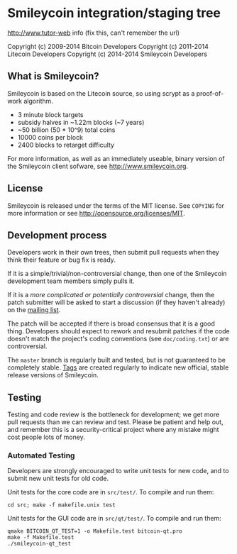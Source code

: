 Smileycoin integration/staging tree
================================

http://www.tutor-web info (fix this, can't remember the url)

Copyright (c) 2009-2014 Bitcoin Developers
Copyright (c) 2011-2014 Litecoin Developers
Copyright (c) 2014-2014 Smileycoin Developers

What is Smileycoin?
----------------

Smileycoin is based on the Litecoin source, so using scrypt as a proof-of-work algorithm.
 - 3 minute block targets
 - subsidy halves in ~1.22m blocks (~7 years)
 - ~50 billion (50 * 10^9) total coins
 - 10000 coins per block
 - 2400 blocks to retarget difficulty

For more information, as well as an immediately useable, binary version of
the Smileycoin client sofware, see http://www.smileycoin.org.

License
-------

Smileycoin is released under the terms of the MIT license. See `COPYING` for more
information or see http://opensource.org/licenses/MIT.

Development process
-------------------

Developers work in their own trees, then submit pull requests when they think
their feature or bug fix is ready.

If it is a simple/trivial/non-controversial change, then one of the Smileycoin
development team members simply pulls it.

If it is a *more complicated or potentially controversial* change, then the patch
submitter will be asked to start a discussion (if they haven't already) on the
[mailing list](http://sourceforge.net/mailarchive/forum.php?forum_name=bitcoin-development).

The patch will be accepted if there is broad consensus that it is a good thing.
Developers should expect to rework and resubmit patches if the code doesn't
match the project's coding conventions (see `doc/coding.txt`) or are
controversial.

The `master` branch is regularly built and tested, but is not guaranteed to be
completely stable. [Tags](https://github.com/bitcoin/bitcoin/tags) are created
regularly to indicate new official, stable release versions of Smileycoin.

Testing
-------

Testing and code review is the bottleneck for development; we get more pull
requests than we can review and test. Please be patient and help out, and
remember this is a security-critical project where any mistake might cost people
lots of money.

### Automated Testing

Developers are strongly encouraged to write unit tests for new code, and to
submit new unit tests for old code.

Unit tests for the core code are in `src/test/`. To compile and run them:

    cd src; make -f makefile.unix test

Unit tests for the GUI code are in `src/qt/test/`. To compile and run them:

    qmake BITCOIN_QT_TEST=1 -o Makefile.test bitcoin-qt.pro
    make -f Makefile.test
    ./smileycoin-qt_test

